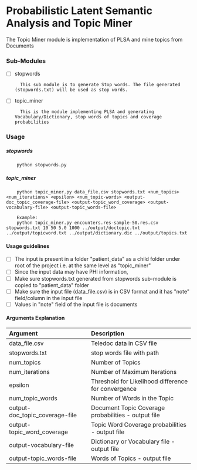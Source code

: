 # Probabilistic Latent Semantic Analysis and Topic Miner
The Topic Miner module is implementation of PLSA and mine topics from Documents

### Sub-Modules
- [ ] stopwords

        This sub module is to generate Stop words. The file generated (stopwords.txt) will be used as stop words.
- [ ] topic_miner

        This is the module implementing PLSA and generating Vocabulary/Dictionary, stop words of topics and coverage probabilities
        
### Usage
##### stopwords
        python stopwords.py
##### topic_miner
        python topic_miner.py data_file.csv stopwords.txt <num_topics> <num_iterations> <epsilon> <num_topic-words> <output-doc_topic_coverage-file> <output-topic_word_coverage> <output-vocabulary-file> <output-topic_words-file>
        
        Example:
        python topic_miner.py encounters.res-sample-50.res.csv stopwords.txt 10 50 5.0 1000 ../output/doctopic.txt ../output/topicword.txt ../output/dictionary.dic ../output/topics.txt

#### Usage guidelines
- [ ] The input is present in a folder "patient_data" as a child folder under root of the project i.e. at the same level as "topic_miner"
- [ ] Since the input data may have PHI information,  
- [ ] Make sure stopwords.txt generated from stopwords sub-module is copied to "patient_data" folder
- [ ] Make sure the input file (data_file.csv) is in CSV format and it has "note" field/column in the input file
- [ ] Values in "note" field of the input file is documents

#### Arguments Explanation
| Argument | Description |
|:-------- |:-----------|
| data_file.csv  | Teledoc data in CSV file      |
| stopwords.txt     | stop words file with path       |
| num_topics   | Number of Topics |
| num_iterations | Number of Maximum Iterations |
| epsilon | Threshold for Likelihood difference for convergence |
| num_topic_words | Number of Words in the Topic |
| output-doc_topic_coverage-file | Document Topic Coverage probabilities - output file |
| output-topic_word_coverage | Topic Word Coverage probabilities - output file |
| output-vocabulary-file | Dictionary or Vocabulary file - output file |
| output-topic_words-file | Words of Topics - output file |